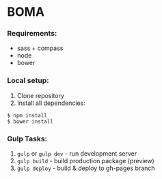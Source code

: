 # BOMA

### Requirements:
- sass + compass
- node
- bower

### Local setup:
1. Clone repository
2. Install all dependencies:

```
$ npm install
$ bower install
```

### Gulp Tasks:

1. `gulp` or `gulp dev` - run development server
2. `gulp build` - build production package (preview)
3. `gulp deploy` - build & deploy to gh-pages branch
